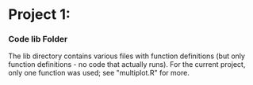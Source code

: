 # Project 1:
### Code lib Folder

The lib directory contains various files with function definitions (but only function definitions - no code that actually runs). For the current project, only one function was used; see "multiplot.R" for more. 
